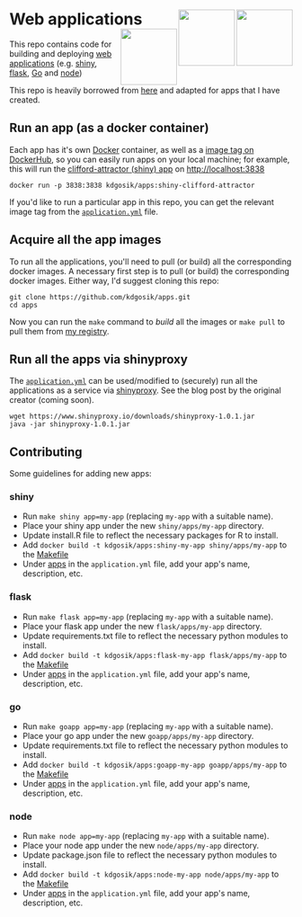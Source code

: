 
<!-- README.md is generated from README.Rmd. Please edit that file -->
Web applications <img src="http://logo-logos.com/wp-content/uploads/2016/10/Docker_logo_logotype.png" width=100 align="right" /> <img src="https://www.rstudio.com/wp-content/uploads/2014/04/shiny.png" width=100 align="right" /> <img src="http://flask.pocoo.org/static/logo/flask.png" width=100 align="right" />
======================================================================================================================================================================================================================================================================================================================

This repo contains code for building and deploying [web applications](https://en.wikipedia.org/wiki/Web_application) (e.g. [shiny](https://cran.r-project.org/package=shiny), [flask](http://flask.pocoo.org/), [Go](https://golang.org/doc/articles/wiki/) and [node](https://medium.com/@adnanrahic/hello-world-app-with-node-js-and-express-c1eb7cfa8a30))

This repo is heavily borrowed from [here](https://github.com/cpsievert/apps) and adapted for apps that I have created.

Run an app (as a docker container)
----------------------------------

Each app has it's own [Docker](https://www.docker.com/) container, as well as a [image tag on DockerHub](https://hub.docker.com/r/kdgosik/apps/builds/), so you can easily run apps on your local machine; for example, this will run the [clifford-attractor (shiny) app](https://github.com/kdgosik/apps/tree/master/shiny/apps/clifford-attractor) on <http://localhost:3838>

``` shell
docker run -p 3838:3838 kdgosik/apps:shiny-clifford-attractor
```

If you'd like to run a particular app in this repo, you can get the relevant image tag from the [`application.yml`](https://github.com/kdgosik/apps/blob/master/application.yml) file.

Acquire all the app images
--------------------------

To run all the applications, you'll need to pull (or build) all the corresponding docker images. A necessary first step is to pull (or build) the corresponding docker images. Either way, I'd suggest cloning this repo:

``` shell
git clone https://github.com/kdgosik/apps.git
cd apps
```

Now you can run the `make` command to *build* all the images or `make pull` to pull them from [my registry](https://hub.docker.com/r/kdgosik/apps/).

Run all the apps via shinyproxy
-------------------------------

The [`application.yml`](https://github.com/cpsievert/apps/blob/master/application.yml) can be used/modified to (securely) run all the applications as a service via [shinyproxy](https://www.shinyproxy.io/). See the blog post by the original creator (coming soon).

``` shell
wget https://www.shinyproxy.io/downloads/shinyproxy-1.0.1.jar
java -jar shinyproxy-1.0.1.jar
```

Contributing
------------

Some guidelines for adding new apps:

### shiny

-   Run `make shiny app=my-app` (replacing `my-app` with a suitable name).
-   Place your shiny app under the new `shiny/apps/my-app` directory.
-   Update install.R file to reflect the necessary packages for R to install.
-   Add `docker build -t kdgosik/apps:shiny-my-app shiny/apps/my-app` to the [Makefile](https://github.com/kdgosik/apps/blob/Makefile)
-   Under [apps](https://github.com/kdgosik/apps/blob/master/application.yml) in the `application.yml` file, add your app's name, description, etc.

### flask

-   Run `make flask app=my-app` (replacing `my-app` with a suitable name).
-   Place your flask app under the new `flask/apps/my-app` directory.
-   Update requirements.txt file to reflect the necessary python modules to install.
-   Add `docker build -t kdgosik/apps:flask-my-app flask/apps/my-app` to the [Makefile](https://github.com/kdgosik/apps/blob/Makefile)
-   Under [apps](https://github.com/kdgosik/apps/blob/master/application.yml) in the `application.yml` file, add your app's name, description, etc.

### go

-   Run `make goapp app=my-app` (replacing `my-app` with a suitable name).
-   Place your go app under the new `goapp/apps/my-app` directory.
-   Update requirements.txt file to reflect the necessary python modules to install.
-   Add `docker build -t kdgosik/apps:goapp-my-app goapp/apps/my-app` to the [Makefile](https://github.com/kdgosik/apps/blob/Makefile)
-   Under [apps](https://github.com/kdgosik/apps/blob/master/application.yml) in the `application.yml` file, add your app's name, description, etc.

### node

-   Run `make node app=my-app` (replacing `my-app` with a suitable name).
-   Place your node app under the new `node/apps/my-app` directory.
-   Update package.json file to reflect the necessary python modules to install.
-   Add `docker build -t kdgosik/apps:node-my-app node/apps/my-app` to the [Makefile](https://github.com/kdgosik/apps/blob/Makefile)
-   Under [apps](https://github.com/kdgosik/apps/blob/master/application.yml) in the `application.yml` file, add your app's name, description, etc.
